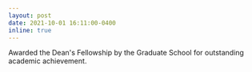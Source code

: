 ```yaml
---
layout: post
date: 2021-10-01 16:11:00-0400
inline: true
---
```

Awarded the Dean's Fellowship by the Graduate School for outstanding academic achievement.
<!-- Announcements and news can be much longer than just quick inline posts. In fact, they can have all the features available for the standard blog posts. See below. -->
